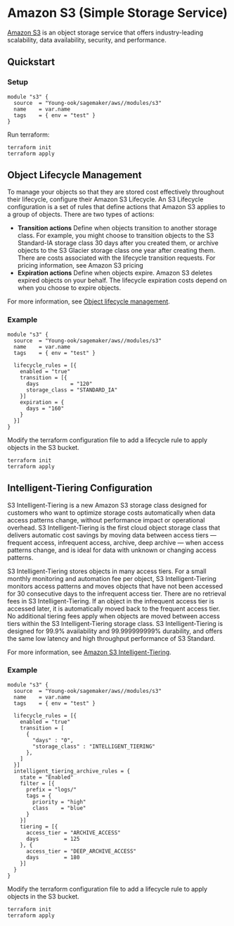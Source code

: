 # Amazon S3 (Simple Storage Service)
[Amazon S3](https://aws.amazon.com/s3/) is an object storage service that offers industry-leading scalability, data availability, security, and performance.

## Quickstart
### Setup
```hcl
module "s3" {
  source  = "Young-ook/sagemaker/aws//modules/s3"
  name    = var.name
  tags    = { env = "test" }
}
```
Run terraform:
```
terraform init
terraform apply
```

## Object Lifecycle Management
To manage your objects so that they are stored cost effectively throughout their lifecycle, configure their Amazon S3 Lifecycle. An S3 Lifecycle configuration is a set of rules that define actions that Amazon S3 applies to a group of objects. There are two types of actions:
*  **Transition actions** Define when objects transition to another storage class. For example, you might choose to transition objects to the S3 Standard-IA storage class 30 days after you created them, or archive objects to the S3 Glacier storage class one year after creating them. There are costs associated with the lifecycle transition requests. For pricing information, see Amazon S3 pricing
* **Expiration actions** Define when objects expire. Amazon S3 deletes expired objects on your behalf. The lifecycle expiration costs depend on when you choose to expire objects.

For more information, see [Object lifecycle management](https://docs.aws.amazon.com/AmazonS3/latest/dev/object-lifecycle-mgmt.html).

### Example
```hcl
module "s3" {
  source  = "Young-ook/sagemaker/aws//modules/s3"
  name    = var.name
  tags    = { env = "test" }

  lifecycle_rules = [{
    enabled = "true"
    transition = [{
      days          = "120"
      storage_class = "STANDARD_IA"
    }]
    expiration = {
      days = "160"
    }
  }]
}
```
Modify the terraform configuration file to add a lifecycle rule to apply objects in the S3 bucket.
```
terraform init
terraform apply
```

## Intelligent-Tiering Configuration
S3 Intelligent-Tiering is a new Amazon S3 storage class designed for customers who want to optimize storage costs automatically when data access patterns change, without performance impact or operational overhead. S3 Intelligent-Tiering is the first cloud object storage class that delivers automatic cost savings by moving data between access tiers — frequent access, infrequent access, archive, deep archive — when access patterns change, and is ideal for data with unknown or changing access patterns.

S3 Intelligent-Tiering stores objects in many access tiers. For a small monthly monitoring and automation fee per object, S3 Intelligent-Tiering monitors access patterns and moves objects that have not been accessed for 30 consecutive days to the infrequent access tier. There are no retrieval fees in S3 Intelligent-Tiering. If an object in the infrequent access tier is accessed later, it is automatically moved back to the frequent access tier. No additional tiering fees apply when objects are moved between access tiers within the S3 Intelligent-Tiering storage class. S3 Intelligent-Tiering is designed for 99.9% availability and 99.999999999% durability, and offers the same low latency and high throughput performance of S3 Standard.

For more information, see [Amazon S3 Intelligent-Tiering](https://docs.aws.amazon.com/AmazonS3/latest/userguide/intelligent-tiering.html).

### Example
```hcl
module "s3" {
  source  = "Young-ook/sagemaker/aws//modules/s3"
  name    = var.name
  tags    = { env = "test" }

  lifecycle_rules = [{
    enabled = "true"
    transition = [
      {
        "days" : "0",
        "storage_class" : "INTELLIGENT_TIERING"
      },
    ]
  }]
  intelligent_tiering_archive_rules = {
    state = "Enabled"
    filter = [{
      prefix = "logs/"
      tags = {
        priority = "high"
        class    = "blue"
      }
    }]
    tiering = [{
      access_tier = "ARCHIVE_ACCESS"
      days        = 125
    }, {
      access_tier = "DEEP_ARCHIVE_ACCESS"
      days        = 180
    }]
  }
}
```
Modify the terraform configuration file to add a lifecycle rule to apply objects in the S3 bucket.
```
terraform init
terraform apply
```
